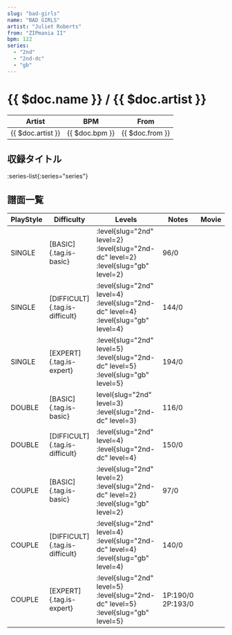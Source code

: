 ```yaml
---
slug: "bad-girls"
name: "BAD GIRLS"
artist: "Juliet Roberts"
from: "ZIPmania II"
bpm: 122
series:
  - "2nd"
  - "2nd-dc"
  - "gb"
---
```


# {{ $doc.name }} / {{ $doc.artist }}

|Artist|BPM|From|
|------|---|----|
|{{ $doc.artist }}|{{ $doc.bpm }}|{{ $doc.from }}|

## 収録タイトル

:series-list{:series="series"}

## 譜面一覧

|PlayStyle|Difficulty|Levels|Notes|Movie|
|---------|----------|------|-----|-----|
|SINGLE|[BASIC]{.tag.is-basic}|<div class="field is-grouped is-grouped-multiline">:level{slug="2nd" level=2} :level{slug="2nd-dc" level=2} :level{slug="gb" level=2}</div>|96/0||
|SINGLE|[DIFFICULT]{.tag.is-difficult}|<div class="field is-grouped is-grouped-multiline">:level{slug="2nd" level=4} :level{slug="2nd-dc" level=4} :level{slug="gb" level=4}</div>|144/0||
|SINGLE|[EXPERT]{.tag.is-expert}|<div class="field is-grouped is-grouped-multiline">:level{slug="2nd" level=5} :level{slug="2nd-dc" level=5} :level{slug="gb" level=5}</div>|194/0||
|DOUBLE|[BASIC]{.tag.is-basic}|level{slug="2nd" level=3} :level{slug="2nd-dc" level=3}|116/0||
|DOUBLE|[DIFFICULT]{.tag.is-difficult}|<div class="field is-grouped is-grouped-multiline">:level{slug="2nd" level=4} :level{slug="2nd-dc" level=4}</div>|150/0||
|COUPLE|[BASIC]{.tag.is-basic}|<div class="field is-grouped is-grouped-multiline">:level{slug="2nd" level=2} :level{slug="2nd-dc" level=2} :level{slug="gb" level=2}</div>|97/0||
|COUPLE|[DIFFICULT]{.tag.is-difficult}|<div class="field is-grouped is-grouped-multiline">:level{slug="2nd" level=4} :level{slug="2nd-dc" level=4} :level{slug="gb" level=4}</div>|140/0||
|COUPLE|[EXPERT]{.tag.is-expert}|<div class="field is-grouped is-grouped-multiline">:level{slug="2nd" level=5} :level{slug="2nd-dc" level=5} :level{slug="gb" level=5}</div>|1P:190/0 2P:193/0||
